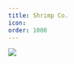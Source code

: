 ```yaml
---
title: Shrimp Co.
icon:
order: 1000
---
```

![](https://raw.githubusercontent.com/network-chadmin/network-chadmin.github.io/refs/heads/main/static/shrimpco-banner.png)